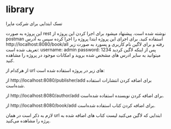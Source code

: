 # library
تسک ابتدایی برای شرکت ماپرا


این پروژه به صورت rest‌ نوشته شده است. پیشنهاد میشود برای اجرا کردن این پروژه از postman استفاده کنید.
برای اجرای این پروژه ابتدا پروژه را اجرا کرده سپس به آدرس http://localhost:8080/book/all رفته و برای لاگین نام کاربری و پسورد به صورت زیر تعریف شده است:
username: admin
password: 1234
پس از اینکه لاگین کردید میتوانید به سایر ادرس های مشخص شده بروید و امکانات موجود در پروژه را مشاهده کنید.

از هرکدام از url‌ های زیر در پروژه استفاده شده است:


از http://localhost:8080/publisher/add برای اضافه کردن انتشارات استفاده شده‌است.

از http://localhost:8080/author/add برای اضافه کردن نویسنده استفاده شده‌است.

از http://localhost:8080/book/add برای اضافه کردن کتاب استفاده شده‌است.

لازم به ذکر است در همان url ابتدایی که لاگین می‌کنید لیست کتاب های اضافه شده به پرژه را مشاهده می‌کنید.
